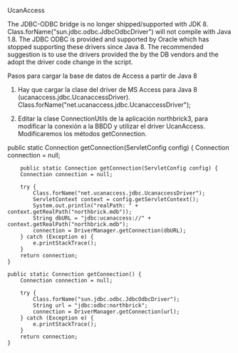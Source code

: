 UcanAccess

The JDBC-ODBC bridge is no longer shipped/supported with JDK 8.
Class.forName("sun.jdbc.odbc.JdbcOdbcDriver") will not compile with Java 1.8. The JDBC ODBC is provided and supported by Oracle which has stopped
supporting these drivers since Java 8. The recommended suggestion is to use the drivers
provided the by the DB vendors and the adopt the driver code change in the script.

Pasos para cargar la base de datos de Access a partir de Java 8
1. Hay que cargar la clase del driver de MS Access para Java 8
(ucanaccess.jdbc.UcanaccessDriver). Class.forName("net.ucanaccess.jdbc.UcanaccessDriver");

2. Editar la clase ConnectionUtils de la aplicación northbrick3, para modificar la conexión a la BBDD y utilizar el driver UcanAccess. Modificaremos los métodos getConnection.

public static Connection getConnection(ServletConfig config) {
		Connection connection = null;
		
		public static Connection getConnection(ServletConfig config) {
		Connection connection = null;
		
		try {
			Class.forName("net.ucanaccess.jdbc.UcanaccessDriver");
			ServletContext context = config.getServletContext();
			System.out.println("realPath: " + context.getRealPath("northbrick.mdb"));
			String dbURL = "jdbc:ucanaccess://" + context.getRealPath("northbrick.mdb");
			connection = DriverManager.getConnection(dbURL);
		} catch (Exception e) {
			e.printStackTrace();
		}
		return connection;
	}

	public static Connection getConnection() {
		Connection connection = null;
		
		try {
			Class.forName("sun.jdbc.odbc.JdbcOdbcDriver");
			String url = "jdbc:odbc:northbrick";
			connection = DriverManager.getConnection(url);
		} catch (Exception e) {
			e.printStackTrace();
		}
		return connection;
	}
